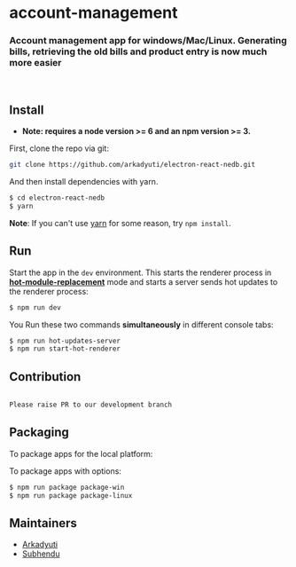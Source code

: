 # account-management

### Account management app for windows/Mac/Linux. Generating bills, retrieving the old bills and product entry is now much more easier

<br/>



## Install

* **Note: requires a node version >= 6 and an npm version >= 3.**

First, clone the repo via git:

```bash
git clone https://github.com/arkadyuti/electron-react-nedb.git
```

And then install dependencies with yarn.

```bash
$ cd electron-react-nedb
$ yarn
```
**Note**: If you can't use [yarn](https://github.com/yarnpkg/yarn) for some reason, try `npm install`.

## Run

Start the app in the `dev` environment. This starts the renderer process in [**hot-module-replacement**](https://webpack.js.org/guides/hmr-react/) mode and starts a server sends hot updates to the renderer process:

```bash
$ npm run dev
```

You Run these two commands __simultaneously__ in different console tabs:

```bash
$ npm run hot-updates-server
$ npm run start-hot-renderer
```

## Contribution 

```sh

Please raise PR to our development branch

```

## Packaging

To package apps for the local platform:

To package apps with options:

```bash
$ npm run package package-win
$ npm run package package-linux
```

## Maintainers

- [Arkadyuti](https://github.com/arkadyuti)
- [Subhendu](https://github.com/subhendukundu)
